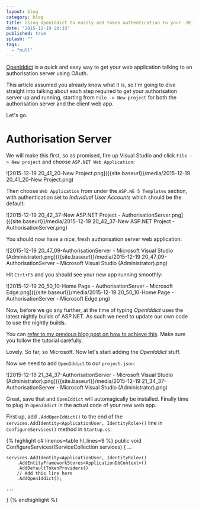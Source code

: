```yaml
---
layout: blog
category: blog
title: Using OpenIddict to easily add token authentication to your .NET web apps
date: "2015-12-19 20:33"
published: true
splash: ""
tags: 
  - "null"
---
```




[OpenIddict](https://github.com/openiddict) is a quick and easy way to get your web application talking to an authorisation server using OAuth.

This article assumed you already know what it is, so I'm going to dive straight into talking about each step required to get your authorisation server up and running, starting from `File -> New project` for both the authorisation server and the client web app.

Let's go.

# Authorisation Server

We will make this first, so as promised, fire up Visual Studio and click `File -> New project` and choose `ASP.NET Web Application`:

![2015-12-19 20_41_20-New Project.png]({{site.baseurl}}/media/2015-12-19 20_41_20-New Project.png)

Then choose `Web Application` from under the `ASP.NE 5 Templates` section, with authentication set to *Individual User Accounts* which should be the default:

![2015-12-19 20_42_37-New ASP.NET Project - AuthorisationServer.png]({{site.baseurl}}/media/2015-12-19 20_42_37-New ASP.NET Project - AuthorisationServer.png)

You should now have a nice, fresh authorisation server web application:

![2015-12-19 20_47_09-AuthorisationServer - Microsoft Visual Studio (Administrator).png]({{site.baseurl}}/media/2015-12-19 20_47_09-AuthorisationServer - Microsoft Visual Studio (Administrator).png)

Hit `Ctrl+F5` and you should see your new app running smoothly:

![2015-12-19 20_50_10-Home Page - AuthorisationServer ‎- Microsoft Edge.png]({{site.baseurl}}/media/2015-12-19 20_50_10-Home Page - AuthorisationServer ‎- Microsoft Edge.png)

Now, before we go any further, at the time of typing *OpenIddict* uses the latest nightly builds of ASP.NET. As such we need to update our own code to use the nightly builds.

You can [refer to my previous blog post on how to achieve this](/moving-your-asp-net-5-project-to-nightly-builds). Make sure you follow the tutorial carefully.

Lovely. So far, so Microsoft. Now let's start adding the *OpenIddict* stuff.

Now we need to add `OpenIddict` to our `project.json`:

![2015-12-19 21_34_37-AuthorisationServer - Microsoft Visual Studio (Administrator).png]({{site.baseurl}}/media/2015-12-19 21_34_37-AuthorisationServer - Microsoft Visual Studio (Administrator).png)

Great, save that and `OpenIddict` will automagically be installed. Finally time to plug in `OpenIddict` in the actual code of your new web app.

First up, add `.AddOpenIddict()` to the end of the `services.AddIdentity<ApplicationUser, IdentityRole>()` line in `ConfigureServices()` method in `Startup.cs`:

{% highlight c# linenos=table hl_lines=9 %}
public void ConfigureServices(IServiceCollection services)
{
	...

	services.AddIdentity<ApplicationUser, IdentityRole>()
		.AddEntityFrameworkStores<ApplicationDbContext>()
		.AddDefaultTokenProviders()
		// Add this line here
		.AddOpenIddict();
		
	...
}
{% endhighlight %}
